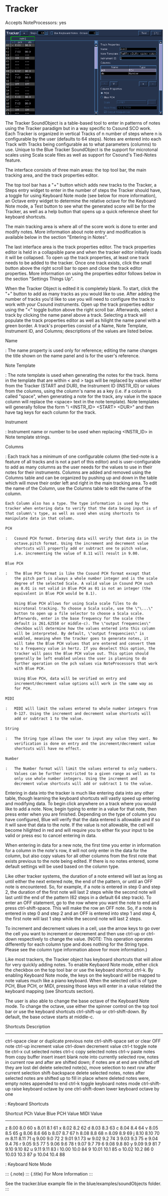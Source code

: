 Tracker
=======

Accepts NoteProcessors: yes

![](images/tracker.png)

The Tracker SoundObject is a table-based tool to enter in patterns of
notes using the Tracker paradigm but in a way specific to Csound SCO
work. Each Tracker is organized in vertical Tracks of n number of steps
where n is configurable by the user (defaults to 64 steps). Notes are
entered into each Track with Tracks being configurable as to what
parameters (columns) to use. Unique to the Blue Tracker SoundObject is
the support for microtonal scales using Scala scale files as well as
support for Csound\'s Tied-Notes feature.

The interface consists of three main areas: the top tool bar, the main
tracking area, and the track properties editor.

The top tool bar has a \"+\" button which adds new tracks to the
Tracker, a Steps entry widget to enter in the number of steps the
Tracker should have, a toggle for using Keyboard Note mode (see below
for more information), an Octave entry widget to determine the relative
octave for the Keyboard Note mode, a Test button to see what the
generated score will be for the Tracker, as well as a help button that
opens up a quick reference sheet for keyboard shortcuts.

The main tracking area is where all of the score work is done to enter
and modify notes. More information about note entry and modification is
available below in the section \"Entering in Notes\".

The last interface area is the track properties editor. The track
properties editor is held in a collapsible pane and when the tracker
editor initially loads it will be collapsed. To open up the track
properties, at least one track needs to be added to the tracker. Once
one track exists, click the small button above the right scroll bar to
open and close the track editor properties. More information on using
the properties editor follows below in the section \"Settings Things
Up\".

When the Tracker Object is edited it is completely blank. To start,
click the \"+\" button to add as many tracks as you would like to use.
After adding the number of tracks you\'d like to use you will need to
configure the track to work with your Csound instruments. Open up the
track properties editor using the \"\<\" toggle button above the right
scroll bar. Afterwards, select a track by clicking the name panel above
a track. Selecting a track will populate the track properties editor as
well as hilight the name panel with a green border. A track\'s
properties consist of a Name, Note Template, Instrument ID, and Columns;
descriptions of the values are listed below.

Name

:   The name property is used only for reference; editing the name
    changes the title shown on the name panel and is for the user\'s
    reference.

Note Template

:   The note template is used when generating the notes for the track.
    Items in the template that are within \< and \> tags will be
    replaced by values either from the Tracker (START and DUR), the
    Instrument ID (INSTR\_ID) or values from the columns, using the
    column\'s name as a key (i.e. if a column is called \"space\", when
    generating a note for the track, any value in the space column will
    replace the \<space\> text in the note template). Note templates
    will generally follow the form \"i \<INSTR\_ID\> \<START\> \<DUR\>\"
    and then have tag keys for each column for the track.

Instrument

:   Instrument name or number to be used when replacing \<INSTR\_ID\> in
    Note template strings.

Columns

:   Each track has a minimum of one configurable column (the tied-note
    is a feature of all tracks and is not a part of this editor) and is
    user-configurable to add as many columns as the user needs for the
    values to use in their notes for their instruments. Columns are
    added and removed using the Columns table and can be organized by
    pushing up and down in the table which will move their order left
    and right in the main tracking area. To edit the name of the Column,
    use the Columns table to edit the name of the column.

    Each Column also has a type. The type information is used by the
    tracker when entering data to verify that the data being input is of
    that column\'s type, as well as used when using shortcuts to
    manipulate data in that column.

    PCH

    :   Csound PCH format. Entering data will verify that data is in the
        octave.pitch format. Using the increment and decrement value
        shortcuts will propertly add or subtract one to pitch value,
        i.e. incrementing the value of 8.11 will result in 9.00.

    Blue PCH

    :   The Blue PCH format is like the Csound PCH format except that
        the pitch part is always a whole number integer and is the scale
        degree of the selected Scale. A valid value in Csound PCH such
        as 8.01 is not valid in Blue PCH as 01 is not an integer (the
        equivalent in Blue PCH would be 8.1).

        Using Blue PCH allows for using Scala scale files to do
        microtonal tracking. To choose a Scala scale, use the \"\...\"
        button to open up a file selector to choose a Scala scale.
        Afterwards, enter in the base frequency for the scale (the
        default is 261.62558 or middle-c). The \"output frequencies\"
        checkbox will determine how the values entered into this column
        will be interpreted. By default, \"output frequencies\" is
        enabled, meaning when the tracker goes to generate notes, it
        will take the Blue PCH values that are entered and convert them
        to a frequency value in hertz. If you deselect this option, the
        tracker will pass the Blue PCH value out. This option should
        generally be left enabled unless the user is planning to do
        further operation on the pch values via NoteProcessors that work
        with Blue PCH.

        Using Blue PCH, data will be verified on entry and
        increment/decrement value options will work in the same way as
        for PCH.

    MIDI

    :   MIDI will limit the values entered to whole number integers from
        0-127. Using the increment and decrement value shortcuts will
        add or subtract 1 to the value.

    String

    :   The String type allows the user to input any value they want. No
        verification is done on entry and the increment/decrement value
        shortcuts will have no effect.

    Number

    :   The Number format will limit the values entered to only numbers.
        Values can be further restricted to a given range as well as to
        only use whole number integers. Using the increment and
        decrement value shortcuts will add or subtract 1 to the value.

Entering in data into the tracker is much like entering data into any
other table, though learning the keyboard shortcuts will vastly speed up
entering and modifying data. To begin click anywhere on a track where
you would like to add a note. Now, begin typing to enter in a value for
that note, then press enter when you are finished. Depending on the type
of column you have configured, Blue will verify that the data entered is
allowable and if so it will save that data to the note. If the value is
not allowable, the cell will become hilighted in red and will require
you to either fix your input to be valid or press esc to cancel entering
in data.

When entering in data for a new note, the first time you enter in
information for a column in the note\'s row, it will not only enter in
the data for the column, but also copy values for all other columns from
the first note that exists previous to the note being edited. If there
is no notes entered, some default settings will be used based on the
column type.

Like other tracker systems, the duration of a note entered will last as
long as until either the next entered note, the end of the pattern, or
until an OFF note is encountered. So, for example, if a note is entered
in step 0 and step 2, the duration of the first note will last 2 steps
while the second note will last until the end of the pattern (62 steps
in a default 64 step track). To enter an OFF statement, go to the row
where you want the note to end and press ctrl-shift-space. This will
make the row an OFF note. So, if a note is entered in step 0 and step 2
and an OFF is entered into step 1 and step 4, the first note will last 1
step while the second note will last 2 steps.

To increment and decrement values in a cell, use the arrow keys to go
over the cell you want to increment or decrement and then use ctrl-up or
ctrl-down respectively to change the value. (NOTE: This operation
operates differently for each column type and does nothing for the
String type. Please see the column type information above for more
information.)

Like most trackers, the Tracker object has keyboard shortcuts that will
allow for very quickly adding notes. To enable Keybaord Note mode,
either click the checkbox on the top tool bar or use the keyboard
shortcut ctrl-k. By enabling Keyboard Note mode, the keys on the
keyboard will be mapped to note values much like a piano keyboard. When
the selected cell is of type PCH, Blue PCH, or MIDI, pressing those keys
will enter in a value related the keyboard mapping (see Shortcuts
section).

The user is also able to change the base octave of the Keyboard Note
mode. To change the octave, use either the spinner control on the top
tool bar or use the keyboard shortcuts ctrl-shift-up or ctrl-shift-down.
By default, the base octave starts at middle-c.

  Shortcuts          Description
  ------------------ ---------------------------------------------------------------------------------------------------------------------------------------------------
  ctrl-space         clear or duplicate previous note
  ctrl-shift-space   set or clear OFF note
  ctrl-up            increment value
  ctrl-down          decrement value
  ctrl-t             toggle note tie
  ctrl-x             cut selected notes
  ctrl-c             copy selected notes
  ctrl-v             paste notes from copy buffer
  insert             insert blank note into currently selected row, notes in current row and after are shifted down; if notes are at end are shifted off they are lost
  del                delete selected note(s), move selection to next row after current selection
  shift-backspace    delete selected notes, notes after selected notes are shifted up to fill in place where deleted notes were, empty notes appended to end
  ctrl-k             toggle keyboard notes mode
  ctrl-shift-up      raise keyboard octave by one
  ctrl-shift-down    lower keyboard octave by one

  : Keyboard Shortcuts

  Shortcut   PCh Value   Blue PCH Value   MIDI Value
  ---------- ----------- ---------------- ------------
  z          8.00        8.0              60
  s          8.01        8.1              61
  x          8.02        8.2              62
  d          8.03        8.3              63
  c          8.04        8.4              64
  v          8.05        8.5              65
  g          8.06        8.6              66
  b          8.07        8.7              67
  h          8.08        8.8              68
  n          8.09        8.9              69
  j          8.10        8.10             70
  m          8.11        8.11             71
  q          9.00        9.0              72
  2          9.01        9.1              73
  w          9.02        9.2              74
  3          9.03        9.3              75
  e          9.04        9.4              76
  r          9.05        9.5              77
  5          9.06        9.6              78
  t          9.07        9.7              79
  6          9.08        9.8              80
  y          9.09        9.9              81
  7          9.10        9.10             82
  u          9.11        9.11             83
  i          10.00       10.0             84
  9          10.01       10.1             85
  o          10.02       10.2             86
  0          10.03       10.3             87
  p          10.04       10.4             88

  : Keyboard Note Mode

::: {.note}
::: {.title}
For More Information
:::

See the tracker.blue example file in the blue/examples/soundObjects
folder.
:::
